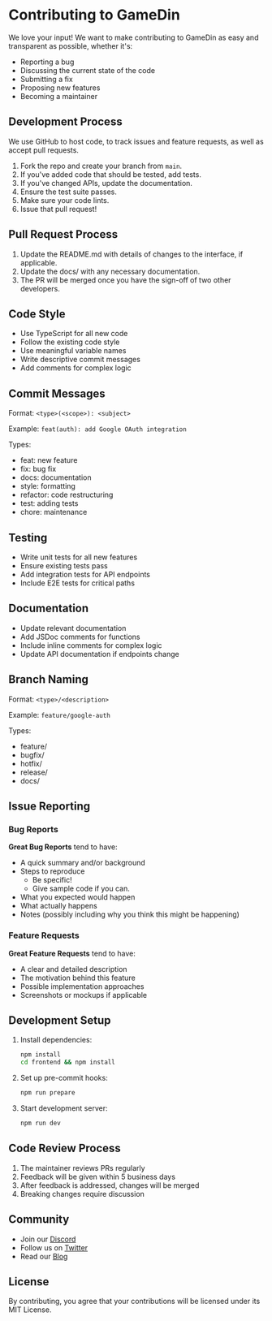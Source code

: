 # Contributing to GameDin

We love your input! We want to make contributing to GameDin as easy and transparent as possible, whether it's:

- Reporting a bug
- Discussing the current state of the code
- Submitting a fix
- Proposing new features
- Becoming a maintainer

## Development Process

We use GitHub to host code, to track issues and feature requests, as well as accept pull requests.

1. Fork the repo and create your branch from `main`.
2. If you've added code that should be tested, add tests.
3. If you've changed APIs, update the documentation.
4. Ensure the test suite passes.
5. Make sure your code lints.
6. Issue that pull request!

## Pull Request Process

1. Update the README.md with details of changes to the interface, if applicable.
2. Update the docs/ with any necessary documentation.
3. The PR will be merged once you have the sign-off of two other developers.

## Code Style

- Use TypeScript for all new code
- Follow the existing code style
- Use meaningful variable names
- Write descriptive commit messages
- Add comments for complex logic

## Commit Messages

Format: `<type>(<scope>): <subject>`

Example: `feat(auth): add Google OAuth integration`

Types:

- feat: new feature
- fix: bug fix
- docs: documentation
- style: formatting
- refactor: code restructuring
- test: adding tests
- chore: maintenance

## Testing

- Write unit tests for all new features
- Ensure existing tests pass
- Add integration tests for API endpoints
- Include E2E tests for critical paths

## Documentation

- Update relevant documentation
- Add JSDoc comments for functions
- Include inline comments for complex logic
- Update API documentation if endpoints change

## Branch Naming

Format: `<type>/<description>`

Example: `feature/google-auth`

Types:

- feature/
- bugfix/
- hotfix/
- release/
- docs/

## Issue Reporting

### Bug Reports

**Great Bug Reports** tend to have:

- A quick summary and/or background
- Steps to reproduce
  - Be specific!
  - Give sample code if you can.
- What you expected would happen
- What actually happens
- Notes (possibly including why you think this might be happening)

### Feature Requests

**Great Feature Requests** tend to have:

- A clear and detailed description
- The motivation behind this feature
- Possible implementation approaches
- Screenshots or mockups if applicable

## Development Setup

1. Install dependencies:

   ```bash
   npm install
   cd frontend && npm install
   ```

2. Set up pre-commit hooks:

   ```bash
   npm run prepare
   ```

3. Start development server:
   ```bash
   npm run dev
   ```

## Code Review Process

1. The maintainer reviews PRs regularly
2. Feedback will be given within 5 business days
3. After feedback is addressed, changes will be merged
4. Breaking changes require discussion

## Community

- Join our [Discord](https://discord.gg/gamedin)
- Follow us on [Twitter](https://twitter.com/gamedin)
- Read our [Blog](https://blog.gamedin.xyz)

## License

By contributing, you agree that your contributions will be licensed under its MIT License.
